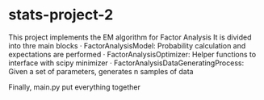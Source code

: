 # stats-project-2

This project implements the EM algorithm for Factor Analysis
It is divided into thre main blocks
· FactorAnalysisModel: Probability calculation and expectations are performed
· FactorAnalysisOptimizer: Helper functions to interface with scipy minimizer
· FactorAnalysisDataGeneratingProcess: Given a set of parameters, generates n samples of data

Finally, main.py put everything together

